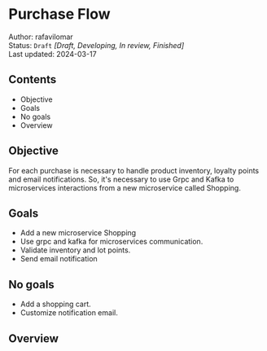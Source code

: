 # Purchase Flow

Author: rafavilomar  
Status: `Draft` *[Draft, Developing, In review, Finished]*  
Last updated: 2024-03-17

## Contents

- Objective
- Goals
- No goals
- Overview

## Objective

For each purchase is necessary to handle product inventory, loyalty points and email notifications. So, it's necessary 
to use Grpc and Kafka to microservices interactions from a new microservice called Shopping.

## Goals

- Add a new microservice Shopping
- Use grpc and kafka for microservices communication.
- Validate inventory and lot points.
- Send email notification

## No goals

- Add a shopping cart.
- Customize notification email.

## Overview

